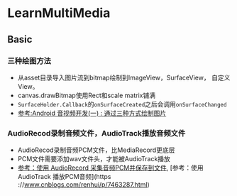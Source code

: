 # LearnMultiMedia
## Basic
### 三种绘图方法
- 从asset目录导入图片流到bitmap绘制到ImageView，SurfaceView， 自定义View。
- canvas.drawBitmap使用Rect和scale matrix铺满
- `SurfaceHolder.Callback`的`onSurfaceCreated`之后会调用`onSurfaceChanged`
- [参考:Android 音视频开发(一) : 通过三种方式绘制图片](https://www.cnblogs.com/renhui/p/7456956.html)

### AudioRecod录制音频文件，AudioTrack播放音频文件
- AudioRecod录制音频PCM文件，比MediaRecord更底层
- PCM文件需要添加wav文件头，才能被AudioTrack播放
- [参考：使用 AudioRecord 采集音频PCM并保存到文件](https://www.cnblogs.com/renhui/p/7457321.html
), [参考：使用 AudioTrack 播放PCM音频](https
://www.cnblogs.com/renhui/p/7463287.html)